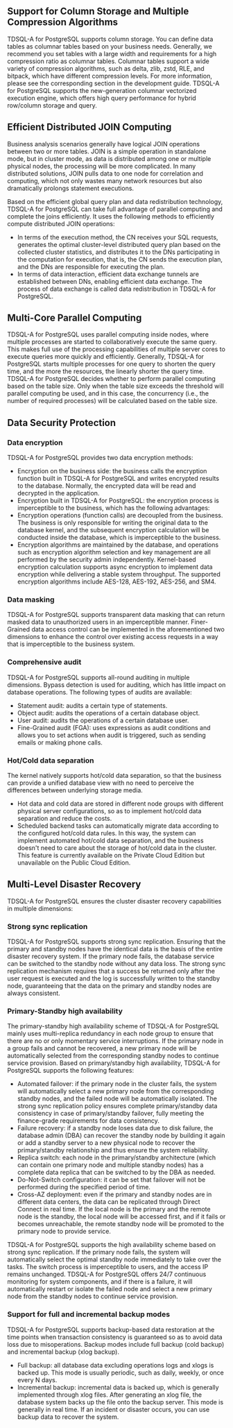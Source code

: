 ## Support for Column Storage and Multiple Compression Algorithms
TDSQL-A for PostgreSQL supports column storage. You can define data tables as columnar tables based on your business needs. Generally, we recommend you set tables with a large width and requirements for a high compression ratio as columnar tables.
Columnar tables support a wide variety of compression algorithms, such as delta, zlib, zstd, RLE, and bitpack, which have different compression levels. For more information, please see the corresponding section in the development guide. TDSQL-A for PostgreSQL supports the new-generation columnar vectorized execution engine, which offers high query performance for hybrid row/column storage and query.

## Efficient Distributed JOIN Computing
Business analysis scenarios generally have logical JOIN operations between two or more tables. JOIN is a simple operation in standalone mode, but in cluster mode, as data is distributed among one or multiple physical nodes, the processing will be more complicated. In many distributed solutions, JOIN pulls data to one node for correlation and computing, which not only wastes many network resources but also dramatically prolongs statement executions.

Based on the efficient global query plan and data redistribution technology, TDSQL-A for PostgreSQL can take full advantage of parallel computing and complete the joins efficiently. It uses the following methods to efficiently compute distributed JOIN operations:

- In terms of the execution method, the CN receives your SQL requests, generates the optimal cluster-level distributed query plan based on the collected cluster statistics, and distributes it to the DNs participating in the computation for execution, that is, the CN sends the execution plan, and the DNs are responsible for executing the plan.
- In terms of data interaction, efficient data exchange tunnels are established between DNs, enabling efficient data exchange. The process of data exchange is called data redistribution in TDSQL-A for PostgreSQL.

## Multi-Core Parallel Computing
TDSQL-A for PostgreSQL uses parallel computing inside nodes, where multiple processes are started to collaboratively execute the same query. This makes full use of the processing capabilities of multiple server cores to execute queries more quickly and efficiently. Generally, TDSQL-A for PostgreSQL starts multiple processes for one query to shorten the query time, and the more the resources, the linearly shorter the query time.
TDSQL-A for PostgreSQL decides whether to perform parallel computing based on the table size. Only when the table size exceeds the threshold will parallel computing be used, and in this case, the concurrency (i.e., the number of required processes) will be calculated based on the table size.

## Data Security Protection
### Data encryption
TDSQL-A for PostgreSQL provides two data encryption methods:
- Encryption on the business side: the business calls the encryption function built in TDSQL-A for PostgreSQL and writes encrypted results to the database. Normally, the encrypted data will be read and decrypted in the application.
- Encryption built in TDSQL-A for PostgreSQL: the encryption process is imperceptible to the business, which has the following advantages:
 - Encryption operations (function calls) are decoupled from the business. The business is only responsible for writing the original data to the database kernel, and the subsequent encryption calculation will be conducted inside the database, which is imperceptible to the business.
 - Encryption algorithms are maintained by the database, and operations such as encryption algorithm selection and key management are all performed by the security admin independently.
   Kernel-based encryption calculation supports async encryption to implement data encryption while delivering a stable system throughput. The supported encryption algorithms include AES-128, AES-192, AES-256, and SM4.

### Data masking
TDSQL-A for PostgreSQL supports transparent data masking that can return masked data to unauthorized users in an imperceptible manner.
Finer-Grained data access control can be implemented in the aforementioned two dimensions to enhance the control over existing access requests in a way that is imperceptible to the business system.

### Comprehensive audit
TDSQL-A for PostgreSQL supports all-round auditing in multiple dimensions. Bypass detection is used for auditing, which has little impact on database operations. The following types of audits are available:
- Statement audit: audits a certain type of statements.
- Object audit: audits the operations of a certain database object.
- User audit: audits the operations of a certain database user.
- Fine-Grained audit (FGA): uses expressions as audit conditions and allows you to set actions when audit is triggered, such as sending emails or making phone calls.	

### Hot/Cold data separation
The kernel natively supports hot/cold data separation, so that the business can provide a unified database view with no need to perceive the differences between underlying storage media.
- Hot data and cold data are stored in different node groups with different physical server configurations, so as to implement hot/cold data separation and reduce the costs.
- Scheduled backend tasks can automatically migrate data according to the configured hot/cold data rules. In this way, the system can implement automated hot/cold data separation, and the business doesn't need to care about the storage of hot/cold data in the cluster.
  This feature is currently available on the Private Cloud Edition but unavailable on the Public Cloud Edition.

## Multi-Level Disaster Recovery
TDSQL-A for PostgreSQL ensures the cluster disaster recovery capabilities in multiple dimensions:

### Strong sync replication
TDSQL-A for PostgreSQL supports strong sync replication. Ensuring that the primary and standby nodes have the identical data is the basis of the entire disaster recovery system. If the primary node fails, the database service can be switched to the standby node without any data loss. The strong sync replication mechanism requires that a success be returned only after the user request is executed and the log is successfully written to the standby node, guaranteeing that the data on the primary and standby nodes are always consistent.

### Primary-Standby high availability
The primary-standby high availability scheme of TDSQL-A for PostgreSQL mainly uses multi-replica redundancy in each node group to ensure that there are no or only momentary service interruptions. If the primary node in a group fails and cannot be recovered, a new primary node will be automatically selected from the corresponding standby nodes to continue service provision. Based on primary/standby high availability, TDSQL-A for PostgreSQL supports the following features:

- Automated failover: if the primary node in the cluster fails, the system will automatically select a new primary node from the corresponding standby nodes, and the failed node will be automatically isolated. The strong sync replication policy ensures complete primary/standby data consistency in case of primary/standby failover, fully meeting the finance-grade requirements for data consistency.
- Failure recovery: if a standby node loses data due to disk failure, the database admin (DBA) can recover the standby node by building it again or add a standby server to a new physical node to recover the primary/standby relationship and thus ensure the system reliability.
- Replica switch: each node in the primary/standby architecture (which can contain one primary node and multiple standby nodes) has a complete data replica that can be switched to by the DBA as needed.
- Do-Not-Switch configuration: it can be set that failover will not be performed during the specified period of time.
- Cross-AZ deployment: even if the primary and standby nodes are in different data centers, the data can be replicated through Direct Connect in real time. If the local node is the primary and the remote node is the standby, the local node will be accessed first, and if it fails or becomes unreachable, the remote standby node will be promoted to the primary node to provide service.

TDSQL-A for PostgreSQL supports the high availability scheme based on strong sync replication. If the primary node fails, the system will automatically select the optimal standby node immediately to take over the tasks. The switch process is imperceptible to users, and the access IP remains unchanged. TDSQL-A for PostgreSQL offers 24/7 continuous monitoring for system components, and if there is a failure, it will automatically restart or isolate the failed node and select a new primary node from the standby nodes to continue service provision.

### Support for full and incremental backup modes
TDSQL-A for PostgreSQL supports backup-based data restoration at the time points when transaction consistency is guaranteed so as to avoid data loss due to misoperations. Backup modes include full backup (cold backup) and incremental backup (xlog backup).

- Full backup: all database data excluding operations logs and xlogs is backed up. This mode is usually periodic, such as daily, weekly, or once every N days.
- Incremental backup: incremental data is backed up, which is generally implemented through xlog files. After generating an xlog file, the database system backs up the file onto the backup server. This mode is generally in real time.
  If an incident or disaster occurs, you can use backup data to recover the system.
